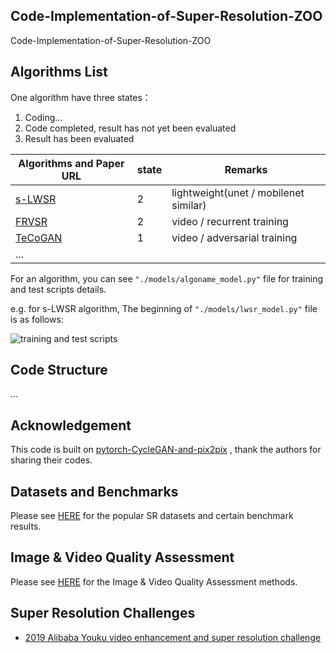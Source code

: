 ## Code-Implementation-of-Super-Resolution-ZOO

Code-Implementation-of-Super-Resolution-ZOO





## Algorithms List

One algorithm have three states：

1. Coding...
2. Code completed, result has not yet been evaluated
3. Result has been evaluated

| Algorithms and Paper URL                       | state | Remarks                      |
| ---------------------------------------------- | ----- | ---------------------------- |
| [s-LWSR](https://arxiv.org/pdf/1909.10774.pdf) | 2     | lightweight(unet / mobilenet similar)                  |
| [FRVSR](https://arxiv.org/pdf/1801.04590.pdf)  | 2     | video / recurrent training   |                    |
| [TeCoGAN](https://arxiv.org/abs/1811.09393v3)  | 1     | video / adversarial training |
| ...                                            |       |                              |



For an algorithm, you can see `"./models/algoname_model.py"` file for training and test scripts details.

e.g. for s-LWSR algorithm,  The beginning of `"./models/lwsr_model.py"` file is as follows:

![training and test scripts](https://s2.ax1x.com/2020/02/06/1cAy6I.png)



## Code Structure

...





## Acknowledgement

This code is built on [pytorch-CycleGAN-and-pix2pix](https://github.com/junyanz/pytorch-CycleGAN-and-pix2pix) , thank the authors for sharing their codes.


## Datasets and Benchmarks
Please see [HERE](https://github.com/Feynman1999/Code-Implementation-of-Super-Resolution-ZOO/blob/master/datasets-and-benchmark) for the popular SR datasets and certain benchmark results.

## Image & Video Quality Assessment
Please see [HERE](https://github.com/Feynman1999/Code-Implementation-of-Super-Resolution-ZOO/blob/master/iqa) for the Image & Video Quality Assessment methods.


## Super Resolution Challenges

* [2019 Alibaba Youku video enhancement and super resolution challenge](https://tianchi.aliyun.com/competition/entrance/231711/introduction)

